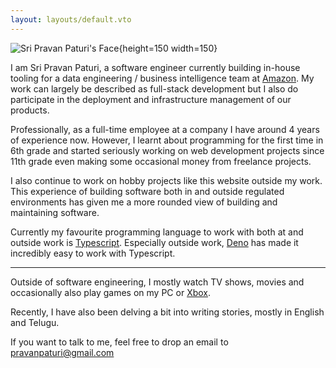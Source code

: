 ```yaml
---
layout: layouts/default.vto
---
```

![Sri Pravan Paturi's Face](/img/pravan.jpg "Sri Pravan Paturi"){height=150 width=150}

I am Sri Pravan Paturi, a software engineer currently building in-house tooling for a data engineering / business intelligence team at [Amazon](https://amazon.jobs/en/landing_pages/working-at-amazon). My work can largely be described as full-stack development but I also do participate in the deployment and infrastructure management of our products.

Professionally, as a full-time employee at a company I have around 4 years of experience now. However, I learnt about programming for the first time in 6th grade and started seriously working on web development projects since 11th grade even making some occasional money from freelance projects.

I also continue to work on hobby projects like this website outside my work. This experience of building software both in and outside regulated environments has given me a more rounded view of building and maintaining software.

Currently my favourite programming language to work with both at and outside work is [Typescript](https://www.typescriptlang.org/). Especially outside work, [Deno](https://deno.com/) has made it incredibly easy to work with Typescript.

---

Outside of software engineering, I mostly watch TV shows, movies and occasionally also play games on my PC or [Xbox](https://www.xbox.com/en-IN/consoles/xbox-series-s).

Recently, I have also been delving a bit into writing stories, mostly in English and Telugu.

If you want to talk to me, feel free to drop an email to [pravanpaturi@gmail.com](mailto:pravanpaturi@gmail.com)